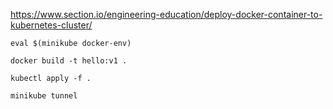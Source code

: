 https://www.section.io/engineering-education/deploy-docker-container-to-kubernetes-cluster/

```shell
eval $(minikube docker-env)

docker build -t hello:v1 .

kubectl apply -f .

minikube tunnel
```

